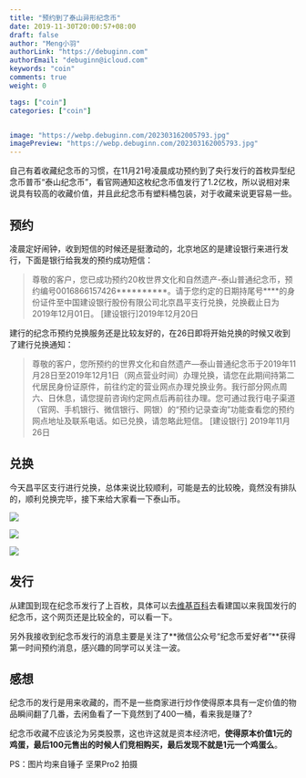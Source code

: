 ```yaml
---
title: "预约到了泰山异形纪念币"
date: 2019-11-30T20:00:57+08:00
draft: false
author: "Meng小羽"
authorLink: "https://debuginn.com"
authorEmail: "debuginn@icloud.com"
keywords: "coin"
comments: true
weight: 0

tags: ["coin"]
categories: ["coin"]


image: "https://webp.debuginn.com/202303162005793.jpg"
imagePreview: "https://webp.debuginn.com/202303162005793.jpg"
---
```


自己有着收藏纪念币的习惯，在11月21号凌晨成功预约到了央行发行的首枚异型纪念币普币“泰山纪念币”，看官网通知这枚纪念币值发行了1.2亿枚，所以说相对来说具有较高的收藏价值，并且此纪念币有塑料桶包装，对于收藏来说更容易一些。

## 预约

凌晨定好闹钟，收到短信的时候还是挺激动的，北京地区的是建设银行来进行发行，下面是银行给我发的预约成功短信：

> 尊敬的客户，您已成功预约20枚世界文化和自然遗产-泰山普通纪念币，预约编号0016866157426**********。请于您约定的日期持尾号****的身份证件至中国建设银行股份有限公司北京昌平支行兑换，兑换截止日为2019年12月01日。
> [建设银行]2019年12月20日

建行的纪念币预约兑换服务还是比较友好的，在26日即将开始兑换的时候又收到了建行兑换通知：

> 尊敬的客户，您所预约的世界文化和自然遗产—泰山普通纪念币于2019年11月28日至2019年12月1日（网点营业时间）办理兑换，请您在此期间持第二代居民身份证原件，前往约定的营业网点办理兑换业务。我行部分网点周六、日休息，请您提前咨询约定网点后再前往办理。您可通过我行电子渠道（官网、手机银行、微信银行、网银）的“预约记录查询”功能查看您的预约网点地址及联系电话。如已兑换，请忽略此短信。
> [建设银行] 2019年11月26日

## 兑换

今天昌平区支行进行兑换，总体来说比较顺利，可能是去的比较晚，竟然没有排队的，顺利兑换完毕，接下来给大家看一下泰山币。

![](https://webp.debuginn.com/202303162007928.jpg)

![](https://webp.debuginn.com/202303162007374.jpg)

![](https://webp.debuginn.com/202303162007381.jpg)

## 发行

从建国到现在纪念币发行了上百枚，具体可以去[维基百科](https://zh.wikipedia.org/wiki/%E4%B8%AD%E5%8D%8E%E4%BA%BA%E6%B0%91%E5%85%B1%E5%92%8C%E5%9B%BD%E6%B5%81%E9%80%9A%E7%BA%AA%E5%BF%B5%E5%B8%81)去看建国以来我国发行的纪念币，这个网页还是比较全的，可以看一下。

另外我接收到纪念币发行的消息主要是关注了**微信公众号“纪念币爱好者”**获得第一时间预约消息，感兴趣的同学可以关注一波。

## 感想

纪念币的发行是用来收藏的，而不是一些商家进行炒作使得原本具有一定价值的物品瞬间翻了几番，去闲鱼看了一下竟然到了400一桶，看来我是赚了?

纪念币收藏不应该沦为另类股票，这也许这就是资本经济吧，**使得原本价值1元的鸡蛋，最后100元售出的时候人们竞相购买，最后发现不就是1元一个鸡蛋么**。

PS：图片均来自锤子 坚果Pro2 拍摄